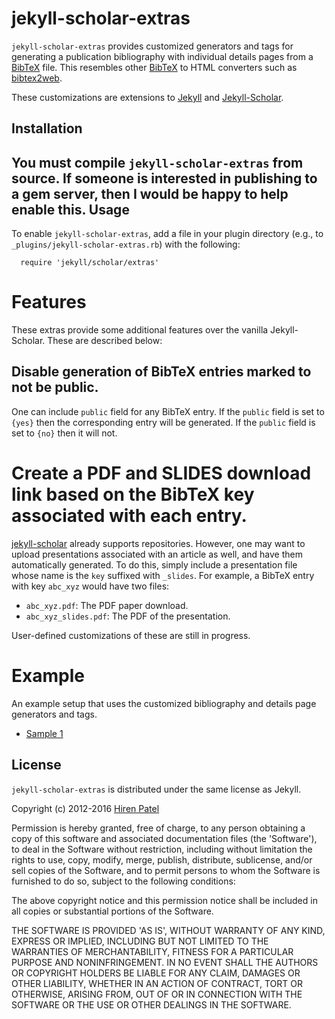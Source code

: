 jekyll-scholar-extras
=====================

```jekyll-scholar-extras``` provides customized generators and tags for generating a publication bibliography with individual details pages from a [BibTeX](http://www.bibtex.org) file. This resembles other [BibTeX](http://www.bibtex.org) to HTML converters such as [bibtex2web](http://www.cs.washington.edu/homes/mernst/software/#bibtex2web).

These customizations are extensions to [Jekyll](http://jekyllrb.com/) and [Jekyll-Scholar](https://github.com/inukshuk/jekyll-scholar). 

Installation
------------

You must compile ```jekyll-scholar-extras``` from source.  If someone is interested in publishing to a gem server, then I would be happy to help enable this.
Usage
-----
To enable ```jekyll-scholar-extras```, add a file in your plugin directory (e.g., to `_plugins/jekyll-scholar-extras.rb`) with the following:

      require 'jekyll/scholar/extras'


# Features
These extras provide some additional features over the vanilla Jekyll-Scholar.  These are described below:

## Disable generation of BibTeX entries marked to not be public.
One can include `public` field for any BibTeX entry.  If the `public` field is set to `{yes}` then the corresponding entry will be generated.  If the `public` field is set to `{no}` then it will not.


# Create a PDF and SLIDES download link based on the BibTeX key associated with each entry.

[jekyll-scholar](https://github.com/inukshuk/jekyll-scholar) already supports repositories.  However, one may want to upload presentations associated with an article as well, and have them automatically generated.  To do this, simply include a presentation file whose name is the `key` suffixed with `_slides`.  For example, a BibTeX entry with key `abc_xyz` would have two files:
* `abc_xyz.pdf`: The PDF paper download.
* `abc_xyz_slides.pdf`: The PDF of the presentation.

User-defined customizations of these are still in progress.

# Example


An example setup that uses the customized bibliography and details page generators and tags.
* [Sample 1](https://caesr.uwaterloo.ca//publications/index.html)


License
-------

```jekyll-scholar-extras``` is distributed under the same license as Jekyll.

Copyright (c) 2012-2016 [Hiren Patel](https://caesr.uwaterloo.ca/)

Permission is hereby granted, free of charge, to any person obtaining a copy
of this software and associated documentation files (the 'Software'), to deal
in the Software without restriction, including without limitation the rights
to use, copy, modify, merge, publish, distribute, sublicense, and/or sell
copies of the Software, and to permit persons to whom the Software is
furnished to do so, subject to the following conditions:

The above copyright notice and this permission notice shall be included in all
copies or substantial portions of the Software.

THE SOFTWARE IS PROVIDED 'AS IS', WITHOUT WARRANTY OF ANY KIND, EXPRESS OR
IMPLIED, INCLUDING BUT NOT LIMITED TO THE WARRANTIES OF MERCHANTABILITY,
FITNESS FOR A PARTICULAR PURPOSE AND NONINFRINGEMENT. IN NO EVENT SHALL THE
AUTHORS OR COPYRIGHT HOLDERS BE LIABLE FOR ANY CLAIM, DAMAGES OR OTHER
LIABILITY, WHETHER IN AN ACTION OF CONTRACT, TORT OR OTHERWISE, ARISING FROM,
OUT OF OR IN CONNECTION WITH THE SOFTWARE OR THE USE OR OTHER DEALINGS IN THE
SOFTWARE.
